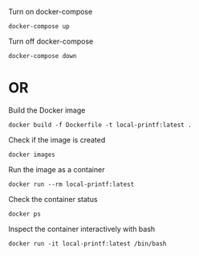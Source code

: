 Turn on docker-compose

`docker-compose up`

Turn off docker-compose

`docker-compose down`

# OR

Build the Docker image

`docker build -f Dockerfile -t local-printf:latest .`

Check if the image is created

`docker images`

Run the image as a container

`docker run --rm local-printf:latest`

Check the container status

`docker ps`

Inspect the container interactively with bash

`docker run -it local-printf:latest /bin/bash`
